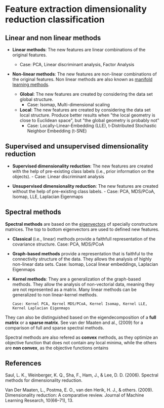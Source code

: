 # Feature extraction dimensionality reduction classification

## Linear and non linear methods

 - **Linear methods**: The new features are linear combinations of the original features.
    - Case: PCA, Linear discriminant analysis, Factor Analysis

 - **Non-linear methods**: The new features are non-linear combinations of the original features.
    Non linear methods are also known as [manifold learning
    methods](../115/README.md).
    - **Global**: The new features are created by considering the data set global structure.
        - Case: Isomap, Multi-dimensional scaling
    - **Local**: The new features are created by considering the data set local structure.
        Produce better results when "the local geometry is close to
        Euclidean space", but "the global geometry is probably not"
        - Case: Locally-Linear-Embedding (LLE), t-Distributed Stochastic
          Neighbor Embedding (t-SNE)

## Supervised and unsupervised dimensionality reduction

 - **Supervised dimensionality reduction**: The new features are created with the
    help of pre-existing class labels (i.e., prior information on the objects). 
        - Case: Linear discriminant analysis

 - **Unsupervised dimensionality reduction**: The new features are created without the help of
    pre-existing class labels. 
        - Case: PCA, MDS/PCoA, Isomap, LLE, Laplacian Eigenmaps

## Spectral methods

**Spectral methods** are based on the [eigenvectors](../116/README.md) of specially constructure matrices.
The top to bottom eigenvectors are used to defined new features. 

  - **Classical** (i.e., linear) methods provide a faithfull representation of the
    covariance structure.
        Case: PCA, MDS/PCoA

  - **Graph-based methods** provide a representation that is faithful to the
    connectivity structure of the data. They allows the analysis of 
    highly non-linear data sets.
        Case: Isomap, Local linear embeddings, Laplacian Eigenmaps

  - **Kernel methods**: They are a generalization of the graph-based methods. They
    allow the analysis of non-vectorial data, meaning they are not represented
    as a matrix. Many linear methods can be generalized to non linear-kernel methods.

        Case: Kernel PCA, Kernel MDS/PCoA, Kernel Isomap, Kernel LLE, Kernel Laplacian Eigenmaps

They can also be distinguished based on the eigendecomposition of a **full
matrix** or a **sparse matrix**. See van der Maaten and al., (2009) for a
comparison of full and sparse spectral methods.

Spectral methods are also refered as **convex** methods, as they
optimize an objective function that does not contain any local minima,
while the others are **non convex**, as the objective functions ontains

## References
Saul, L. K., Weinberger, K. Q., Sha, F., Ham, J., & Lee, D. D. (2006). Spectral methods for dimensionality reduction.

Van Der Maaten, L., Postma, E. O., van den Herik, H. J., & others. (2009). Dimensionality reduction: A comparative review. Journal of Machine Learning Research, 10(66–71), 13.

